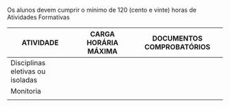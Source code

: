 Os alunos devem cumprir o mínimo de 120 (cento e vinte) horas de Atividades Formativas

| ATIVIDADE                          | CARGA HORÁRIA MÁXIMA  | DOCUMENTOS COMPROBATÓRIOS |
|------------------------------------|-----------------------|---------------------------|
|  Disciplinas eletivas ou isoladas  |                       |                           |
|  Monitoria                         |                       |                           |
|   |   |   |
